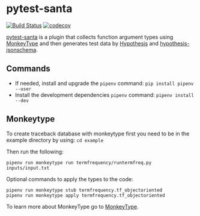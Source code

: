 # pytest-santa

[![Build Status](https://travis-ci.com/inTestiGator/pytest-santa.svg?branch=master)](https://travis-ci.com/inTestiGator/pytest-santa)
[![codecov](https://codecov.io/gh/inTestiGator/pytest-santa/branch/master/graph/badge.svg)](https://codecov.io/gh/inTestiGator/pytest-santa)

[pytest-santa](https://intestigator.github.io/pytest-santa/) is a plugin that
collects function argument types using
[MonkeyType](https://github.com/Instagram/MonkeyType) and then generates test
data by [Hypothesis](https://hypothesis.works/) and
[hypothesis-jsonschema](https://github.com/Zac-HD/hypothesis-jsonschema).

## Commands

- If needed, install and upgrade the `pipenv` command: `pip install pipenv --user`
- Install the development dependencies `pipenv` command: `pipenv install --dev`

## Monkeytype

To create traceback database with monkeytype first you need to be in the example directory by using: `cd example`

Then run the following:

```
pipenv run monkeytype run termfrequency/runtermfreq.py inputs/input.txt
```

Optional commands to apply the types to the code:

```
pipenv run monkeytype stub termfrequency.tf_objectoriented
pipenv run monkeytype apply termfrequency.tf_objectoriented
```
To learn more about MonkeyType go to [MonkeyType](https://github.com/Instagram/MonkeyType).
